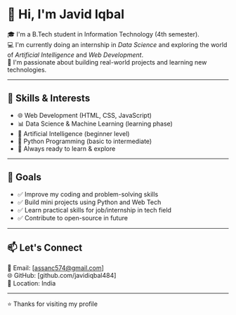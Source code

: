 # 👋 Hi, I'm Javid Iqbal

🎓 I'm a B.Tech student in Information Technology (4th semester).  
💻 I'm currently doing an internship in *Data Science* and exploring the world of *Artificial Intelligence* and *Web Development*.  
🚀 I'm passionate about building real-world projects and learning new technologies.

---

## 🌟 Skills & Interests

- 🌐 Web Development (HTML, CSS, JavaScript)
- 📊 Data Science & Machine Learning (learning phase)
- 🤖 Artificial Intelligence (beginner level)
- 🐍 Python Programming (basic to intermediate)
- 🧠 Always ready to learn & explore

---

## 📌 Goals

- ✅ Improve my coding and problem-solving skills
- ✅ Build mini projects using Python and Web Tech
- ✅ Learn practical skills for job/internship in tech field
- ✅ Contribute to open-source in future

---

## 📫 Let's Connect

📧 Email: [assanc574@gmail.com]  
🌐 GitHub: [github.com/javidiqbal484]  
📍 Location: India

---

⭐ Thanks for visiting my profile